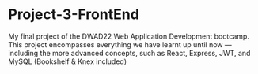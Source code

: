 # Project-3-FrontEnd
My final project of the DWAD22 Web Application Development bootcamp. This project encompasses everything we have learnt up until now — including the more advanced concepts, such as React, Express, JWT, and MySQL (Bookshelf &amp; Knex included)

